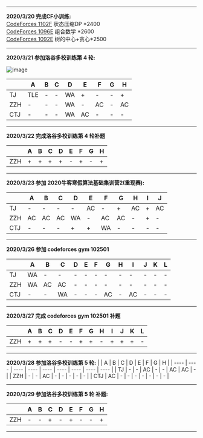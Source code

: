 <hr>

**2020/3/20 完成CF小训练:**<br>
[CodeForces 1102F](http://codeforces.com/problemset/problem/1102/F) 状态压缩DP \*2400 <br>
[CodeForces 1096E](http://codeforces.com/problemset/problem/1096/E) 组合数学 \*2600 <br>
[CodeForces 1092E](http://codeforces.com/problemset/problem/1092/E) 树的中心+贪心\*2500 <br>

<hr>

**2020/3/21 参加洛谷多校训练第 4 轮:**<br>

![image](https://github.com/Zery955/ACM/blob/master/%E5%9B%BE%E7%89%87%E6%96%87%E4%BB%B6/%E5%A4%9A%E6%A0%A1%E8%AE%AD%E7%BB%83%E7%AC%AC%204%20%E8%BD%AE%E6%A6%9C%E5%8D%95.PNG)

|      | A    | B    | C    | D    | E    | F    | G    | H    |
| ---- | ---- | ---- | ---- | ---- | ---- | ---- | ---- | ---- |
| TJ   | TLE  | -    | -    | WA   | +    | -    | -    | +    |
| ZZH  | -    | -    | -    | WA   | -    | AC   | -    | AC   |
| CTJ  | -    | -    | -    | WA   | AC   | -    | -    | -    |





<hr>

**2020/3/22 完成洛谷多校训练第 4 轮补题**<br>

|      | A    | B    | C    | D    | E    | F    | G    | H    |
| ---- | ---- | ---- | ---- | ---- | ---- | ---- | ---- | ---- |
| ZZH  | +    | +    | +    | +    | -    | +    | -    | +    |



<hr>

**2020/3/23 参加 2020牛客寒假算法基础集训营2(重现赛):**



|      | A    | B    | C    | D    | E    | F    | G    | H    | I    | J    |
| ---- | ---- | ---- | ---- | ---- | ---- | ---- | ---- | ---- | ---- | ---- |
| TJ   | -    | -    | -    | -    | AC   | -    | +    | AC   | +    | AC   |
| ZZH  | AC   | AC   | AC   | WA   | -    | AC   | AC   | -    | +    | -    |
| CTJ  | -    | -    | -    | +    | +    | WA   | -    | -    | -    | -    |

<hr>

**2020/3/26 参加 codeforces gym 102501**

|      | A    | B    | C    | D    | E    | F    | G    | H    | I    | J    | K    | L    |
| ---- | ---- | ---- | ---- | ---- | ---- | ---- | ---- | ---- | ---- | ---- | ---- | ---- |
| TJ   | WA    | -    | -    | -    | -    | -    | -    | -    | -    | -    | -    | -    |
| ZZH  | WA    | AC    | AC    | -    | -    | -    | -    | -    | -    | -    | -    | -    |
| CTJ  | -    | -    | WA    | -    | -    | -    | AC    | -    | AC    | -    | -    | -    |

<hr>

**2020/3/27 完成 codeforces gym 102501 补题**

|      | A    | B    | C    | D    | E    | F    | G    | H    | I    | J    | K    | L    |
| ---- | ---- | ---- | ---- | ---- | ---- | ---- | ---- | ---- | ---- | ---- | ---- | ---- |
| ZZH  | +    | +    | +    | -    | -    | +    | +    | -    | +    | +    | +    | -    |


<hr>

**2020/3/28 参加洛谷多校训练第 5 轮:**
|      | A    | B    | C    | D    | E    | F    | G    | H    |
| ---- | ---- | ---- | ---- | ---- | ---- | ---- | ---- | ---- |
| TJ   | -    | -    | AC   | -    | -    | AC   | AC   | -    |
| ZZH  | -    | -    | AC   | -    | -    | -    | -    | -    |
| CTJ  | AC   | -    | -    | -    | -    | -    | -    | -    |

<hr>

**2020/3/29 参加洛谷多校训练第 5 轮 补题:**

|      | A    | B    | C    | D    | E    | F    | G    | H    |
| ---- | ---- | ---- | ---- | ---- | ---- | ---- | ---- | ---- |
| ZZH  | -    | -    | +    | -    | +    | -    | -    | +    |

<hr>
